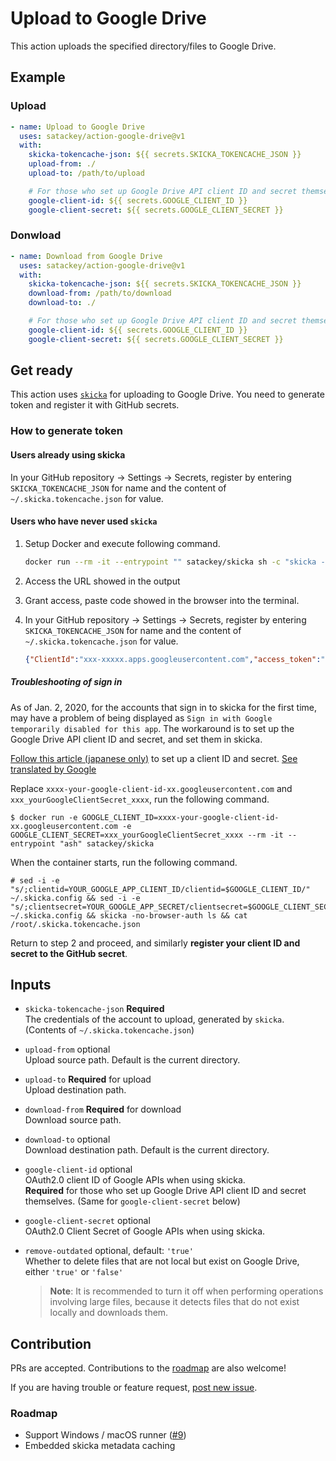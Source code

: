 # Upload to Google Drive

This action uploads the specified directory/files to Google Drive.

## Example

### Upload

```yaml
- name: Upload to Google Drive
  uses: satackey/action-google-drive@v1
  with:
    skicka-tokencache-json: ${{ secrets.SKICKA_TOKENCACHE_JSON }}
    upload-from: ./
    upload-to: /path/to/upload

    # For those who set up Google Drive API client ID and secret themselves
    google-client-id: ${{ secrets.GOOGLE_CLIENT_ID }}
    google-client-secret: ${{ secrets.GOOGLE_CLIENT_SECRET }}
```

### Donwload

```yaml
- name: Download from Google Drive
  uses: satackey/action-google-drive@v1
  with:
    skicka-tokencache-json: ${{ secrets.SKICKA_TOKENCACHE_JSON }}
    download-from: /path/to/download
    download-to: ./

    # For those who set up Google Drive API client ID and secret themselves
    google-client-id: ${{ secrets.GOOGLE_CLIENT_ID }}
    google-client-secret: ${{ secrets.GOOGLE_CLIENT_SECRET }}
```

## Get ready

This action uses [`skicka`](https://github.com/google/skicka) for uploading to Google Drive.
You need to generate token and register it with GitHub secrets.

### How to generate token

#### Users already using skicka

In your GitHub repository → Settings → Secrets, register by entering `SKICKA_TOKENCACHE_JSON` for name and the content of `~/.skicka.tokencache.json` for value.

#### Users who have never used `skicka`

1. Setup Docker and execute following command.
    ```sh
    docker run --rm -it --entrypoint "" satackey/skicka sh -c "skicka -no-browser-auth ls && cat /root/.skicka.tokencache.json"
    ```
1. Access the URL showed in the output
1. Grant access, paste code showed in the browser into the terminal.
1. In your GitHub repository → Settings → Secrets, register by entering `SKICKA_TOKENCACHE_JSON` for name and the content of `~/.skicka.tokencache.json` for value.

    ```json
    {"ClientId":"xxx-xxxxx.apps.googleusercontent.com","access_token":"xxxx.xx-xxxxxxxxx","token_type":"Bearer","refresh_token":"x//xxxxxxx-xxxxxxx","expiry":"2020-01-03T06:11:01.3298117Z"}
    ````

##### Troubleshooting of sign in

As of Jan. 2, 2020, for the accounts that sign in to skicka for the first time, may have a problem of being displayed as `Sign in with Google temporarily disabled for this app`.
The workaround is to set up the Google Drive API client ID and secret, and set them in skicka.

[Follow this article (japanese only)](https://qiita.com/satackey/items/34c7fc5bf77bd2f5c633) to set up a client ID and secret. [See translated by Google](https://translate.google.com/translate?&sl=ja&tl=en&u=https%3A%2F%2Fqiita.com%2Fsatackey%2Fitems%2F34c7fc5bf77bd2f5c633)

Replace `xxxx-your-google-client-id-xx.googleusercontent.com` and `xxx_yourGoogleClientSecret_xxxx`, run the following command.

```shell
$ docker run -e GOOGLE_CLIENT_ID=xxxx-your-google-client-id-xx.googleusercontent.com -e GOOGLE_CLIENT_SECRET=xxx_yourGoogleClientSecret_xxxx --rm -it --entrypoint "ash" satackey/skicka
```

When the container starts, run the following command.
```
# sed -i -e "s/;clientid=YOUR_GOOGLE_APP_CLIENT_ID/clientid=$GOOGLE_CLIENT_ID/" ~/.skicka.config && sed -i -e "s/;clientsecret=YOUR_GOOGLE_APP_SECRET/clientsecret=$GOOGLE_CLIENT_SECRET/" ~/.skicka.config && skicka -no-browser-auth ls && cat /root/.skicka.tokencache.json
```

Return to step 2 and proceed, and similarly **register your client ID and secret to the GitHub secret**.

## Inputs

- `skicka-tokencache-json` **Required**  
    The credentials of the account to upload, generated by `skicka`. (Contents of `~/.skicka.tokencache.json`)

- `upload-from` optional  
    Upload source path. Default is the current directory.

- `upload-to` **Required** for upload  
    Upload destination path.

- `download-from` **Required** for download  
    Download source path.

- `download-to` optional  
    Download destination path. Default is the current directory.

- `google-client-id` optional  
    OAuth2.0 client ID of Google APIs when using skicka.  
    **Required** for those who set up Google Drive API client ID and secret themselves.
    (Same for `google-client-secret` below)

- `google-client-secret` optional  
    OAuth2.0 Client Secret of Google APIs when using skicka.

- `remove-outdated` optional, default: `'true'`  
    Whether to delete files that are not local but exist on Google Drive, either `'true'` or `'false'`  
    > **Note**: It is recommended to turn it off when performing operations involving large files, because it detects files that do not exist locally and downloads them.

## Contribution
PRs are accepted. Contributions to the [roadmap](#roadmap) are also welcome!

If you are having trouble or feature request, [post new issue](https://github.com/satackey/action-google-drive/issues/new).

### Roadmap
- Support Windows / macOS runner ([#9](https://github.com/satackey/action-google-drive/issues/6))
- Embedded skicka metadata caching
